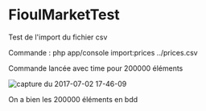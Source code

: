 # FioulMarketTest

Test de l'import du fichier csv

Commande : php app/console import:prices ../prices.csv 


Commande lancée avec time pour 200000 éléments

![capture du 2017-07-02 17-46-09](https://user-images.githubusercontent.com/7196430/27771437-94e063a4-5f4e-11e7-9296-8a038b8ed072.png)

On a bien les 200000 éléments en bdd
